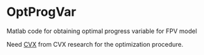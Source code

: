 # OptProgVar
Matlab code for obtaining optimal progress variable for FPV model 

Need [CVX](http://cvxr.com/cvx/) from CVX research for the optimization procedure.
